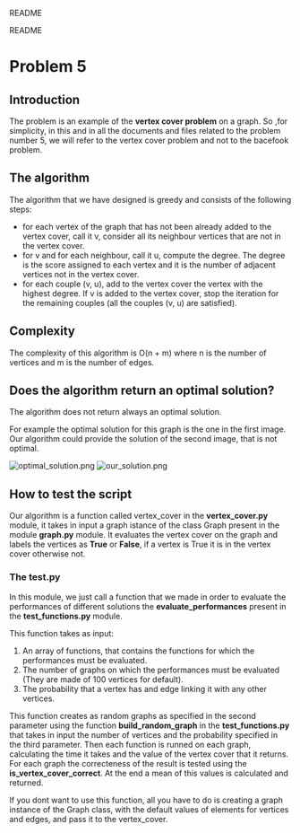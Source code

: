 README

README

# Problem 5

## Introduction
The problem is an example of the **vertex cover problem** on a graph. So ,for simplicity, in this and in all the documents and files related to the problem number 5, we will refer to the vertex cover problem and not to the bacefook problem.

## The algorithm
The algorithm that we have designed is greedy and consists of the following steps:
- for each vertex of the graph that has not been already added to the vertex cover, call it v, consider all its neighbour vertices that are not in the vertex cover.
- for v and for each neighbour, call it u, compute the degree. The degree is the score assigned to each vertex and it is the number of adjacent vertices not in the vertex cover.
- for each couple (v, u), add to the vertex cover the vertex with the highest degree. If v is added to the vertex cover, stop the iteration for the remaining couples (all the couples (v, u) are satisfied).

## Complexity
The complexity of this algorithm is O(n + m) where n is the number of vertices and m is the number of edges.

## Does the algorithm return an optimal solution?
The algorithm does not return always an optimal solution.

For example the optimal solution for this graph is the one in the first image.
Our algorithm could provide the solution of the second image, that is not optimal.

![optimal_solution.png](../../_resources/c8e8c2474bbe4fdba546a0ebc4148d94.png)   ![our_solution.png](../../_resources/e1bd753a8a3d4925ac9662c475593170.png)
    
## How to test the script
Our algorithm is a function called vertex_cover in the **vertex_cover.py** module, it takes in input a graph istance of the class Graph present in the module **graph.py** module. It evaluates the vertex cover on the graph and labels the vertices as **True** or **False**, if a vertex is True it is in the vertex cover otherwise not.

### The test.py
In this module, we just call a function that we made in order to evaluate the performances of different solutions the **evaluate_performances** present in the **test_functions.py** module.

This function takes as input:

1. An array of functions, that contains the functions for which the performances must be evaluated.
2. The number of graphs on which the performances must be evaluated (They are made of 100 vertices for default).
3. The probability that a vertex has and edge linking it with any other vertices.

This function creates as random graphs as specified in the second parameter using the function **build_random_graph** in the **test_functions.py** that takes in input the number of vertices and the probability specified in the third parameter.
Then each function is runned on each graph, calculating the time it takes and the value of the vertex cover that it returns.
For each graph the correcteness of the result is tested using the **is_vertex_cover_correct**.
At the end a mean of this values is calculated and returned.

If you dont want to use this function, all you have to do is creating a graph instance of the Graph class, with the default values of elements for vertices and edges, and pass it to the vertex_cover.
